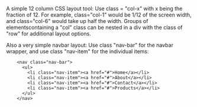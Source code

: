 A simple 12 column CSS layout tool:
Use class = "col-x" with x being the fraction of 12. For example, class="col-1" would be 1/12 of the screen width, and class="col-6" would take up half the width. Groups of elementscontaining a "col" class can be nested in a div with the class of "row" for additional layout options.

Also a very simple navbar layout:
Use class "nav-bar" for the navbar wrapper, and use class "nav-item" for the individual items:

```
    <nav class="nav-bar">
      <ul>
        <li class="nav-item"><a href="#">Home</a></li>
        <li class="nav-item"><a href="#">About</a></li>
        <li class="nav-item"><a href="#">Contact</a></li>
        <li class="nav-item"><a href="#">Products</a></li>
      </ul>
    </nav>
